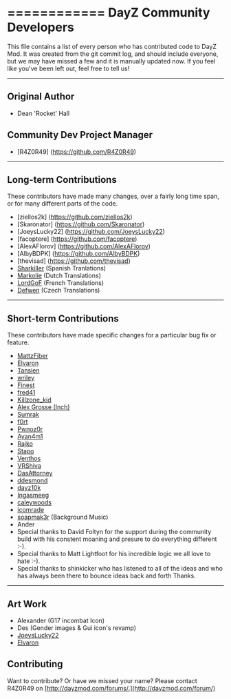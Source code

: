 ============
DayZ Community Developers
============

This file contains a list of every person who has contributed code to DayZ Mod. It was created from the git commit log, and should include everyone, but we may have missed a few and it is manually updated now. If you feel like you've been left out, feel free to tell us!

---------------
Original Author
---------------

 * Dean 'Rocket' Hall


Community Dev Project Manager
---------------

 * [R4Z0R49] (https://github.com/R4Z0R49)

 
-------------------------
Long-term Contributions
-------------------------

These contributors have made many changes, over a fairly long time span, or
for many different parts of the code.

 * [ziellos2k] (https://github.com/ziellos2k)
 * [Skaronator] (https://github.com/Skaronator)
 * [JoeysLucky22] (https://github.com/JoeysLucky22)
 * [facoptere] (https://github.com/facoptere)
 * [AlexAFlorov] (https://github.com/AlexAFlorov)
 * [AlbyBDPK] (https://github.com/AlbyBDPK)
 * [thevisad] (https://github.com/thevisad)
 * [Sharkiller](https://github.com/Sharkiller) (Spanish Tranlations) 
 * [Markolie](https://github.com/Markolie) (Dutch Translations)    
 * [LordGoF](https://github.com/LordGoF) (French Translations)    
 * [Defwen](https://github.com/Defwen) (Czech Translations)
 
------------------------
Short-term Contributions
------------------------

These contributors have made specific changes for a particular bug fix or
feature.

 * [MattzFiber](https://github.com/MattzFiber)
 * [Elvaron](https://github.com/Elvaron)
 * [Tansien](https://github.com/Tansien)
 * [wriley](https://github.com/wriley)
 * [Finest](https://github.com/Finest)
 * [fred41](https://github.com/fred41)
 * [Killzone_kid](https://github.com/Killzonekid)
 * [Alex Grosse (Inch)](http://opendayz.net/index.php?members/inch.1011/)
 * [Sumrak](http://www.nightstalkers.cz/en_index_nc.php)
 * [f0rt](https://github.com/ashfor03)
 * [Pwnoz0r](https://github.com/Pwnoz0r)
 * [Ayan4m1](https://github.com/Ayan4m1)
 * [Rajko](https://github.com/rajkosto)
 * [Stapo](https://github.com/Stapo)
 * [Venthos](https://github.com/Venthos)
 * [VRShiva](https://github.com/VRShiva)
 * [DasAttorney](https://github.com/DasAttorney)
 * [ddesmond](https://github.com/ddesmond)
 * [dayz10k](https://github.com/dayz10k)
 * [Ingasmeeg](https://github.com/Ingasmeeg)
 * [caleywoods](https://github.com/caleywoods)
 * [icomrade](https://github.com/icomrade)
 * [soapmak3r](https://github.com/soapmak3r) (Background Music)
 * Ander
 * Special thanks to David Foltyn for the support during the community build with his constent moaning and presure to do everything different :-).
 * Special thanks to Matt Lightfoot for his incredible logic we all love to hate :-).
 * Special thanks to shinkicker who has listened to all of the ideas and who has always been there to bounce ideas back and forth Thanks.

------------------------
Art Work
------------------------
 * Alexander (G17 incombat Icon)
 * Des (Gender images & Gui icon's revamp)
 * [JoeysLucky22](https://github.com/JoeysLucky22)
 * [Elvaron](https://github.com/Elvaron)

Contributing
------------
Want to contribute? Or have we missed your name?
Please contact R4Z0R49 on [http://dayzmod.com/forums/.](http://dayzmod.com/forum/)
